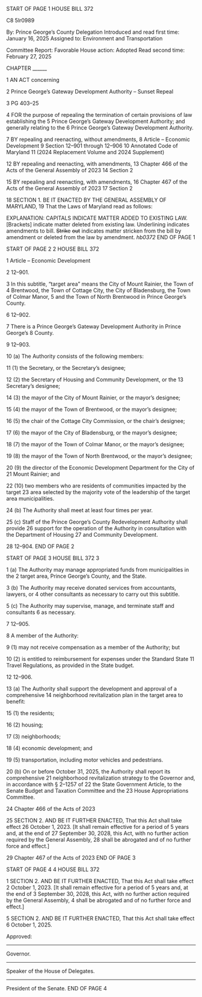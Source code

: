 START OF PAGE 1
HOUSE BILL 372

C8 5lr0989

By: Prince George’s County Delegation
Introduced and read first time: January 16, 2025
Assigned to: Environment and Transportation

Committee Report: Favorable
House action: Adopted
Read second time: February 27, 2025

CHAPTER ______

1 AN ACT concerning

2 Prince George’s Gateway Development Authority – Sunset Repeal

3 PG 403–25

4 FOR the purpose of repealing the termination of certain provisions of law establishing the
5 Prince George’s Gateway Development Authority; and generally relating to the
6 Prince George’s Gateway Development Authority.

7 BY repealing and reenacting, without amendments,
8 Article – Economic Development
9 Section 12–901 through 12–906
10 Annotated Code of Maryland
11 (2024 Replacement Volume and 2024 Supplement)

12 BY repealing and reenacting, with amendments,
13 Chapter 466 of the Acts of the General Assembly of 2023
14 Section 2

15 BY repealing and reenacting, with amendments,
16 Chapter 467 of the Acts of the General Assembly of 2023
17 Section 2

18 SECTION 1. BE IT ENACTED BY THE GENERAL ASSEMBLY OF MARYLAND,
19 That the Laws of Maryland read as follows:

EXPLANATION: CAPITALS INDICATE MATTER ADDED TO EXISTING LAW.
[Brackets] indicate matter deleted from existing law.
Underlining indicates amendments to bill.
~~Strike~~ ~~out~~ indicates matter stricken from the bill by amendment or deleted from the law by
amendment. *hb0372*
END OF PAGE 1

START OF PAGE 2
2 HOUSE BILL 372

1 Article – Economic Development

2 12–901.

3 In this subtitle, “target area” means the City of Mount Rainier, the Town of
4 Brentwood, the Town of Cottage City, the City of Bladensburg, the Town of Colmar Manor,
5 and the Town of North Brentwood in Prince George’s County.

6 12–902.

7 There is a Prince George’s Gateway Development Authority in Prince George’s
8 County.

9 12–903.

10 (a) The Authority consists of the following members:

11 (1) the Secretary, or the Secretary’s designee;

12 (2) the Secretary of Housing and Community Development, or the
13 Secretary’s designee;

14 (3) the mayor of the City of Mount Rainier, or the mayor’s designee;

15 (4) the mayor of the Town of Brentwood, or the mayor’s designee;

16 (5) the chair of the Cottage City Commission, or the chair’s designee;

17 (6) the mayor of the City of Bladensburg, or the mayor’s designee;

18 (7) the mayor of the Town of Colmar Manor, or the mayor’s designee;

19 (8) the mayor of the Town of North Brentwood, or the mayor’s designee;

20 (9) the director of the Economic Development Department for the City of
21 Mount Rainier; and

22 (10) two members who are residents of communities impacted by the target
23 area selected by the majority vote of the leadership of the target area municipalities.

24 (b) The Authority shall meet at least four times per year.

25 (c) Staff of the Prince George’s County Redevelopment Authority shall provide
26 support for the operation of the Authority in consultation with the Department of Housing
27 and Community Development.

28 12–904.
END OF PAGE 2

START OF PAGE 3
HOUSE BILL 372 3

1 (a) The Authority may manage appropriated funds from municipalities in the
2 target area, Prince George’s County, and the State.

3 (b) The Authority may receive donated services from accountants, lawyers, or
4 other consultants as necessary to carry out this subtitle.

5 (c) The Authority may supervise, manage, and terminate staff and consultants
6 as necessary.

7 12–905.

8 A member of the Authority:

9 (1) may not receive compensation as a member of the Authority; but

10 (2) is entitled to reimbursement for expenses under the Standard State
11 Travel Regulations, as provided in the State budget.

12 12–906.

13 (a) The Authority shall support the development and approval of a comprehensive
14 neighborhood revitalization plan in the target area to benefit:

15 (1) the residents;

16 (2) housing;

17 (3) neighborhoods;

18 (4) economic development; and

19 (5) transportation, including motor vehicles and pedestrians.

20 (b) On or before October 31, 2025, the Authority shall report its comprehensive
21 neighborhood revitalization strategy to the Governor and, in accordance with § 2–1257 of
22 the State Government Article, to the Senate Budget and Taxation Committee and the
23 House Appropriations Committee.

24 Chapter 466 of the Acts of 2023

25 SECTION 2. AND BE IT FURTHER ENACTED, That this Act shall take effect
26 October 1, 2023. [It shall remain effective for a period of 5 years and, at the end of
27 September 30, 2028, this Act, with no further action required by the General Assembly,
28 shall be abrogated and of no further force and effect.]

29 Chapter 467 of the Acts of 2023
END OF PAGE 3

START OF PAGE 4
4 HOUSE BILL 372

1 SECTION 2. AND BE IT FURTHER ENACTED, That this Act shall take effect
2 October 1, 2023. [It shall remain effective for a period of 5 years and, at the end of
3 September 30, 2028, this Act, with no further action required by the General Assembly,
4 shall be abrogated and of no further force and effect.]

5 SECTION 2. AND BE IT FURTHER ENACTED, That this Act shall take effect
6 October 1, 2025.

Approved:

________________________________________________________________________________
Governor.

________________________________________________________________________________
Speaker of the House of Delegates.

________________________________________________________________________________
President of the Senate.
END OF PAGE 4